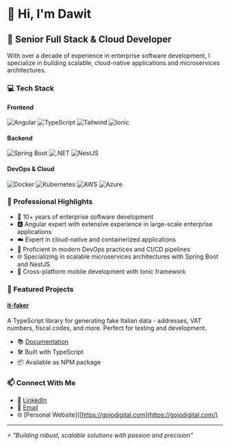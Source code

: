 # 👋 Hi, I'm Dawit

## 🚀 Senior Full Stack & Cloud Developer
With over a decade of experience in enterprise software development, I specialize in building scalable, cloud-native applications and microservices architectures.

### 💻 Tech Stack 

#### Frontend
![Angular](https://img.shields.io/badge/Angular-DD0031?style=for-the-badge&logo=angular&logoColor=white)
![TypeScript](https://img.shields.io/badge/TypeScript-007ACC?style=for-the-badge&logo=typescript&logoColor=white)
![Tailwind](https://img.shields.io/badge/Tailwind_CSS-38B2AC?style=for-the-badge&logo=tailwind-css&logoColor=white)
![Ionic](https://img.shields.io/badge/Ionic-3880FF?style=for-the-badge&logo=ionic&logoColor=white)

#### Backend
![Spring Boot](https://img.shields.io/badge/Spring_Boot-6DB33F?style=for-the-badge&logo=spring&logoColor=white)
![.NET](https://img.shields.io/badge/.NET-512BD4?style=for-the-badge&logo=dotnet&logoColor=white)
![NestJS](https://img.shields.io/badge/NestJS-E0234E?style=for-the-badge&logo=nestjs&logoColor=white)

#### DevOps & Cloud
![Docker](https://img.shields.io/badge/Docker-2496ED?style=for-the-badge&logo=docker&logoColor=white)
![Kubernetes](https://img.shields.io/badge/Kubernetes-326CE5?style=for-the-badge&logo=kubernetes&logoColor=white)
![AWS](https://img.shields.io/badge/AWS-232F3E?style=for-the-badge&logo=amazon-aws&logoColor=white)
![Azure](https://img.shields.io/badge/Azure-0089D6?style=for-the-badge&logo=microsoft-azure&logoColor=white)

### 🌟 Professional Highlights
- 🏢 10+ years of enterprise software development
- 🅰️ Angular expert with extensive experience in large-scale enterprise applications
- ☁️ Expert in cloud-native and containerized applications
- 🔄 Proficient in modern DevOps practices and CI/CD pipelines
- 🌐 Specializing in scalable microservices architectures with Spring Boot and NestJS
- 📱 Cross-platform mobile development with Ionic framework

### 🚀 Featured Projects

#### [it-faker](https://github.com/dawit-io/it-faker)
A TypeScript library for generating fake Italian data - addresses, VAT numbers, fiscal codes, and more. Perfect for testing and development.
- 📚 [Documentation](https://it-faker.gojodigital.com)
- 🛠️ Built with TypeScript
- 📦 Available as NPM package
  
### 📫 Connect With Me
- 💼 [LinkedIn](https://www.linkedin.com/in/dawit-abate-woldeamanuel)
- 📧 [Email](mailto:dawit@gojodigital.com)
- 🌐 [Personal Website]([https://gojodigital.com](https://gojodigital.com/)

---
⚡ *"Building robust, scalable solutions with passion and precision"*
